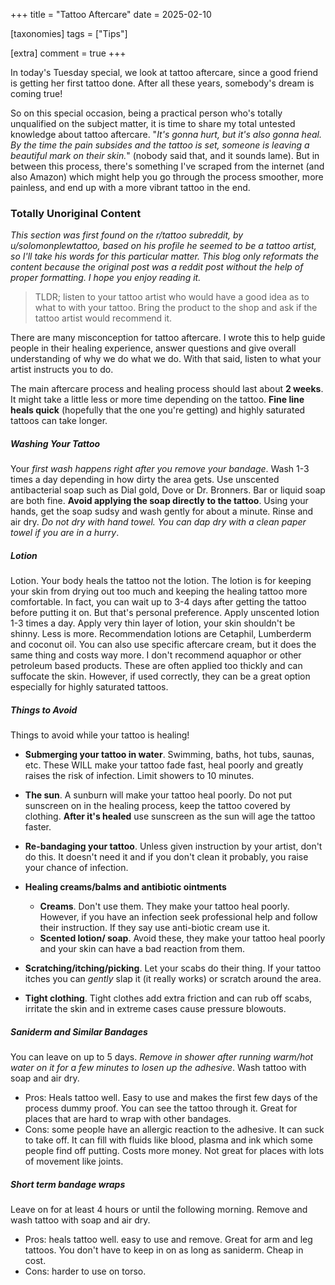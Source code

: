 +++
title = "Tattoo Aftercare"
date = 2025-02-10

[taxonomies]
tags = ["Tips"]

[extra]
comment = true
+++

In today's Tuesday special, we look at tattoo aftercare, since a good friend
is getting her first tattoo done. After all these years, somebody's dream is
coming true!

So on this special occasion, being a practical person who's totally unqualified
on the subject matter, it is time to share my total untested knowledge about
tattoo aftercare. "_It's gonna hurt, but it's also gonna heal. By the time the
pain subsides and the tattoo is set, someone is leaving a beautiful mark on
their skin._" (nobody said that, and it sounds lame). But in between this
process, there's something I've scraped from the internet (and also Amazon)
which might help you go through the process smoother, more painless, and end up
with a more vibrant tattoo in the end.

### Totally Unoriginal Content

_This section was first found on the r/tattoo subreddit, by
u/solomonplewtattoo, based on his profile he seemed to be a
tattoo artist, so I'll take his words for this particular matter. This blog
only reformats the content because the original post was a reddit post without
the help of proper formatting. I hope you enjoy reading it._

> TLDR; listen to your tattoo artist who would have a good idea as to what to
> with your tattoo. Bring the product to the shop and ask if the tattoo artist
> would recommend it.

There are many misconception for tattoo aftercare. I wrote this to help guide
people in their healing experience, answer questions and give overall
understanding of why we do what we do. With that said, listen to what your
artist instructs you to do.

The main aftercare process and healing process should last about **2 weeks**. It
might take a little less or more time depending on the tattoo. **Fine line heals
quick** (hopefully that the one you're getting) and highly saturated tattoos can
take longer.

##### Washing Your Tattoo
Your _first wash happens right after you remove your
bandage_. Wash 1-3 times a day depending in how dirty the area gets. Use
unscented antibacterial soap such as Dial gold, Dove or Dr. Bronners. Bar or
liquid soap are both fine. **Avoid applying the soap directly to the tattoo**.
Using your hands, get the soap sudsy and wash gently for about a minute. Rinse
and air dry. _Do not dry with hand towel. You can dap dry with a clean paper
towel if you are in a hurry_.

##### Lotion
Lotion. Your body heals the tattoo not the lotion. The lotion is for keeping
your skin from drying out too much and keeping the healing tattoo more
comfortable. In fact, you can wait up to 3-4 days after getting the tattoo
before putting it on. But that's personal preference. Apply unscented lotion
1-3 times a day. Apply very thin layer of lotion, your skin shouldn't be
shinny. Less is more. Recommendation lotions are Cetaphil, Lumberderm and
coconut oil. You can also use specific aftercare cream, but it does the same
thing and costs way more. I don't recommend aquaphor or other petroleum based
products. These are often applied too thickly and can suffocate the skin.
However, if used correctly, they can be a great option especially for highly
saturated tattoos.

##### Things to Avoid
Things to avoid while your tattoo is healing! 

- **Submerging your tattoo in water**. Swimming, baths, hot tubs, saunas, etc.
These WILL make your tattoo fade fast, heal poorly and greatly raises the risk
of infection. Limit showers to 10 minutes. 

- **The sun**. A sunburn will make your tattoo heal poorly. Do not put
sunscreen on in the healing process, keep the tattoo covered by clothing. **After
it's healed** use sunscreen as the sun will age the tattoo faster. 

- **Re-bandaging your tattoo**. Unless given instruction by your artist, don't
do this. It doesn't need it and if you don't clean it probably, you raise your
chance of infection. 

- **Healing creams/balms and antibiotic ointments**
    - **Creams**. Don't use them. They make your tattoo heal poorly. However, if
    you have an infection seek professional help and follow their instruction.
    If they say use anti-biotic cream use it. 
    - **Scented lotion/ soap**. Avoid these, they make your tattoo heal poorly
    and your skin can have a bad reaction from them.

- **Scratching/itching/picking**. Let your scabs do their thing. If your tattoo
itches you can _gently_ slap it (it really works) or scratch around the area.

- **Tight clothing**. Tight clothes add extra friction and can rub off scabs,
irritate the skin and in extreme cases cause pressure blowouts.

##### Saniderm and Similar Bandages
You can leave on up to 5 days. _Remove in shower after running warm/hot water on
it for a few minutes to losen up the adhesive_. Wash tattoo with soap and air
dry. 
- Pros: Heals tattoo well. Easy to use and makes the first few days of the
process dummy proof. You can see the tattoo through it. Great for places that
are hard to wrap with other bandages.
- Cons: some people have an allergic reaction to the adhesive. It can suck to
take off. It can fill with fluids like blood, plasma and ink which some people
find off putting. Costs more money. Not great for places with lots of movement
like joints.

##### Short term bandage wraps
Leave on for at least 4 hours or until the following morning. Remove and wash
tattoo with soap and air dry. 

- Pros: heals tattoo well. easy to use and remove. Great for arm and leg
tattoos. You don't have to keep in on as long as saniderm. Cheap in cost.
- Cons: harder to use on torso.
